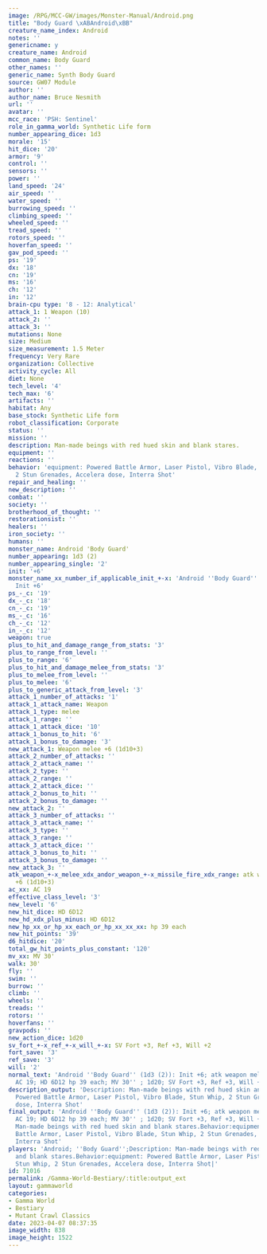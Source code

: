 ```yaml
---
image: /RPG/MCC-GW/images/Monster-Manual/Android.png
title: "Body Guard \xABAndroid\xBB"
creature_name_index: Android
notes: ''
genericname: y
creature_name: Android
common_name: Body Guard
other_names: ''
generic_name: Synth Body Guard
source: GW07 Module
author: ''
author_name: Bruce Nesmith
url: ''
avatar: ''
mcc_race: 'PSH: Sentinel'
role_in_gamma_world: Synthetic Life form
number_appearing_dice: 1d3
morale: '15'
hit_dice: '20'
armor: '9'
control: ''
sensors: ''
power: ''
land_speed: '24'
air_speed: ''
water_speed: ''
burrowing_speed: ''
climbing_speed: ''
wheeled_speed: ''
tread_speed: ''
rotors_speed: ''
hoverfan_speed: ''
gav_pod_speed: ''
ps: '19'
dx: '18'
cn: '19'
ms: '16'
ch: '12'
in: '12'
brain-cpu type: '8 - 12: Analytical'
attack_1: 1 Weapon (10)
attack_2: ''
attack_3: ''
mutations: None
size: Medium
size_measurement: 1.5 Meter
frequency: Very Rare
organization: Collective
activity_cycle: All
diet: None
tech_level: '4'
tech_max: '6'
artifacts: ''
habitat: Any
base_stock: Synthetic Life form
robot_classification: Corporate
status: ''
mission: ''
description: Man-made beings with red hued skin and blank stares.
equipment: ''
reactions: ''
behavior: 'equipment: Powered Battle Armor, Laser Pistol, Vibro Blade, Stun Whip,
  2 Stun Grenades, Accelera dose, Interra Shot'
repair_and_healing: ''
new_description: ''
combat: ''
society: ''
brotherhood_of_thought: ''
restorationsist: ''
healers: ''
iron_society: ''
humans: ''
monster_name: Android 'Body Guard'
number_appearing: 1d3 (2)
number_appearing_single: '2'
init: '+6'
monster_name_xx_number_if_applicable_init_+-x: 'Android ''Body Guard'' (1d3 (2)):
  Init +6'
ps_-_c: '19'
dx_-_c: '18'
cn_-_c: '19'
ms_-_c: '16'
ch_-_c: '12'
in_-_c: '12'
weapon: true
plus_to_hit_and_damage_range_from_stats: '3'
plus_to_range_from_level: ''
plus_to_range: '6'
plus_to_hit_and_damage_melee_from_stats: '3'
plus_to_melee_from_level: ''
plus_to_melee: '6'
plus_to_generic_attack_from_level: '3'
attack_1_number_of_attacks: '1'
attack_1_attack_name: Weapon
attack_1_type: melee
attack_1_range: ''
attack_1_attack_dice: '10'
attack_1_bonus_to_hit: '6'
attack_1_bonus_to_damage: '3'
new_attack_1: Weapon melee +6 (1d10+3)
attack_2_number_of_attacks: ''
attack_2_attack_name: ''
attack_2_type: ''
attack_2_range: ''
attack_2_attack_dice: ''
attack_2_bonus_to_hit: ''
attack_2_bonus_to_damage: ''
new_attack_2: ''
attack_3_number_of_attacks: ''
attack_3_attack_name: ''
attack_3_type: ''
attack_3_range: ''
attack_3_attack_dice: ''
attack_3_bonus_to_hit: ''
attack_3_bonus_to_damage: ''
new_attack_3: ''
atk_weapon_+-x_melee_xdx_andor_weapon_+-x_missile_fire_xdx_range: atk weapon melee
  +6 (1d10+3)
ac_xx: AC 19
effective_class_level: '3'
new_level: '6'
new_hit_dice: HD 6D12
new_hd_xdx_plus_minus: HD 6D12
new_hp_xx_or_hp_xx_each_or_hp_xx_xx_xx: hp 39 each
new_hit_points: '39'
d6_hitdice: '20'
total_gw_hit_points_plus_constant: '120'
mv_xx: MV 30'
walk: 30'
fly: ''
swim: ''
burrow: ''
climb: ''
wheels: ''
treads: ''
rotors: ''
hoverfans: ''
gravpods: ''
new_action_dice: 1d20
sv_fort_+-x_ref_+-x_will_+-x: SV Fort +3, Ref +3, Will +2
fort_save: '3'
ref_save: '3'
will: '2'
normal_text: 'Android ''Body Guard'' (1d3 (2)): Init +6; atk weapon melee +6 (1d10+3);
  AC 19; HD 6D12 hp 39 each; MV 30'' ; 1d20; SV Fort +3, Ref +3, Will +2'
description_output: 'Description: Man-made beings with red hued skin and blank stares.Behavior:equipment:
  Powered Battle Armor, Laser Pistol, Vibro Blade, Stun Whip, 2 Stun Grenades, Accelera
  dose, Interra Shot'
final_output: 'Android ''Body Guard'' (1d3 (2)): Init +6; atk weapon melee +6 (1d10+3);
  AC 19; HD 6D12 hp 39 each; MV 30'' ; 1d20; SV Fort +3, Ref +3, Will +2NoneDescription:
  Man-made beings with red hued skin and blank stares.Behavior:equipment: Powered
  Battle Armor, Laser Pistol, Vibro Blade, Stun Whip, 2 Stun Grenades, Accelera dose,
  Interra Shot'
players: 'Android; ''Body Guard'';Description: Man-made beings with red hued skin
  and blank stares.Behavior:equipment: Powered Battle Armor, Laser Pistol, Vibro Blade,
  Stun Whip, 2 Stun Grenades, Accelera dose, Interra Shot|'
id: 71016
permalink: /Gamma-World-Bestiary/:title:output_ext
layout: gammaworld
categories:
- Gamma World
- Bestiary
- Mutant Crawl Classics
date: 2023-04-07 08:37:35
image_width: 838
image_height: 1522
---
```


